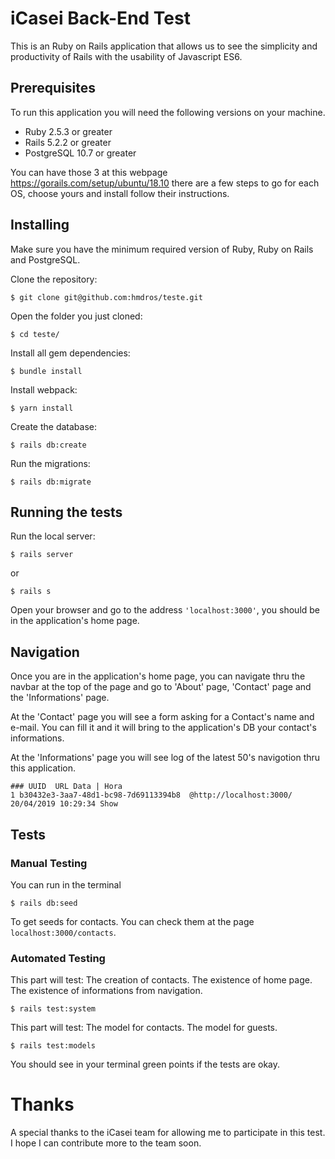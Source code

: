 # iCasei Back-End Test

This is an Ruby on Rails application that allows us to see the simplicity and productivity of Rails with the usability of Javascript ES6.

## Prerequisites

To run this application you will need the following versions on your machine.

- Ruby 2.5.3 or greater
- Rails 5.2.2 or greater
- PostgreSQL 10.7 or greater

You can have those 3 at this webpage https://gorails.com/setup/ubuntu/18.10 there are a few steps to go for each OS, choose yours and install follow their instructions.

## Installing

Make sure you have the minimum required version of Ruby, Ruby on Rails and PostgreSQL.

Clone the repository:
```
$ git clone git@github.com:hmdros/teste.git
```
Open the folder you just cloned:
```
$ cd teste/
```
Install all gem dependencies:
```
$ bundle install
```
Install webpack:

```
$ yarn install
```

Create the database:
```
$ rails db:create
```
Run the migrations:
```
$ rails db:migrate
```
## Running the tests

Run the local server:
```
$ rails server
```
or
```
$ rails s
```
Open your browser and go to the address ```'localhost:3000'```, you should be in the application's home page.


## Navigation

Once you are in the application's home page, you can navigate thru the navbar at the top of the page and go to 'About' page, 'Contact' page and the 'Informations' page.

At the 'Contact' page you will see a form asking for a Contact's name and e-mail. You can fill it and it will bring to the application's DB your contact's informations.

At the 'Informations' page you will see log of the latest 50's navigotion thru this application.

```
### UUID  URL Data | Hora
1 b30432e3-3aa7-48d1-bc98-7d69113394b8  @http://localhost:3000/ 20/04/2019 10:29:34 Show
```


## Tests

### Manual Testing

You can run in the terminal

```
$ rails db:seed
```
To get seeds for contacts. You can check them at the page ```localhost:3000/contacts```.


### Automated Testing

This part will test:
The creation of contacts.
The existence of home page.
The existence of informations from navigation.

```
$ rails test:system
```

This part will test:
The model for contacts.
The model for guests.

```
$ rails test:models
```

You should see in your terminal green points if the tests are okay.


# Thanks

A special thanks to the iCasei team for allowing me to participate in this test. I hope I can contribute more to the team soon.
